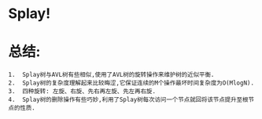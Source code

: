 Splay!
==
总结:
==
    1.  Splay树与AVL树有些相似,使用了AVL树的旋转操作来维护树的近似平衡.
    2.  Splay树的复杂度理解起来比较晦涩,它保证连续的M个操作最坏时间复杂度为O(MlogN).
    3.  四种旋转: 左旋、右旋、先右再左旋、先左再右旋.
    4.  Splay树的删除操作有些巧妙,利用了Splay树每次访问一个节点就回将该节点提升至根节点的性质.
